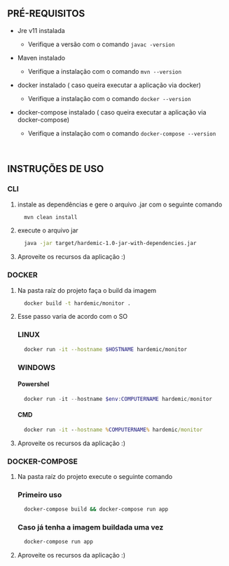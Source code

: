 ## PRÉ-REQUISITOS

* Jre v11 instalada
   - Verifique a versão com o comando ```javac -version ```  

* Maven instalado
   - Verifique a instalação com o comando ``` mvn --version ``` 
* docker instalado ( caso queira executar a aplicação via docker)
    - Verifique a instalação com o comando ``` docker --version ``` 
* docker-compose instalado ( caso queira executar a aplicação via docker-compose)
    - Verifique a instalação com o comando ``` docker-compose --version ``` 
<br>


## INSTRUÇÕES DE USO

### CLI


 1. instale as dependências e gere o arquivo .jar com o seguinte comando

    ```sh
      mvn clean install
    ```   
 2. execute o arquivo jar
    ```sh
      java -jar target/hardemic-1.0-jar-with-dependencies.jar 
    ``` 
 3. Aproveite os recursos da aplicação :)

### DOCKER

 1. Na pasta raíz do projeto faça o build da imagem

    ```bash
      docker build -t hardemic/monitor .
    ``` 

  2. Esse passo varia de acordo com o SO
  
      ### LINUX

       ```bash
         docker run -it --hostname $HOSTNAME hardemic/monitor
       ``` 
  
      ### WINDOWS 

        #### Powershel

      ```powershell
        docker run -it --hostname $env:COMPUTERNAME hardemic/monitor 
      ``` 

        #### CMD

       ```cmd
         docker run -it --hostname %COMPUTERNAME% hardemic/monitor 
       ``` 

  3. Aproveite os recursos da aplicação :)

### DOCKER-COMPOSE

1. Na pasta raíz do projeto execute o seguinte comando
    ### Primeiro uso

    ```sh
      docker-compose build && docker-compose run app
    ```
       
    ### Caso já tenha a imagem buildada uma vez

    ```sh
      docker-compose run app 
    ```
2. Aproveite os recursos da aplicação :)
